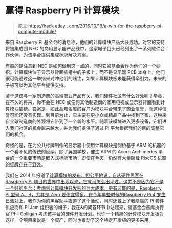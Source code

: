# 赢得 Raspberry Pi 计算模块

> 原文:[https://hack aday . com/2016/10/19/a-win-for-the-raspberry-pi-compute-module/](https://hackaday.com/2016/10/19/a-win-for-the-raspberry-pi-compute-module/)

来自 Raspberry Pi 基金会的消息称，他们的计算模块产品大获成功。对它的支持将被集成到 NEC 的商用显示器产品线中，这家电子巨头已经列出了一系列软件合作伙伴，为该平台提供集成标牌解决方案。

有趣的是注意到 NEC 是如何做到这一点的，同时它被基金会作为他们的一个妙招。计算模块位于显示器背面插槽中的子板上，而不是显示器 PCB 本身上。他们很可能通过这一举措来对冲他们的赌注，如果计算模块板未能获得牵引力，未来的子板可以为其他平台提供支持。

鉴于这仅与一家制造商的高端商业产品有关，我们硬件社区有什么好处呢？毕竟，在不久的将来，你不会在 NEC 或任何其他制造商的家用电视或显示器背面看到计算模块插槽。答案是，如此高知名度的客户为模块平台带来了商业信誉，而这种信誉可能还没有实现。到目前为止，它主要在更小众或精品产品中找到了家，这种来自全球制造商的外观将它带到了一个新的水平。随着该模块进入更多设备，它们进入我们社区的机会越来越大，并为我们提供了通过 Pi 平台根据我们的目的调整它们的机会。

奇怪的是，在为公共标牌制作的显示器中使用计算模块是剑桥基于 ARM 的机器的一个看不见的传统的延续。除了英国学校，催生 ARM 的 Acorn Archimedes 平台的一个重要市场是嵌入式标牌市场，即使在今天，仍然有大量隐藏 RiscOS 机器[的](http://www.theregister.co.uk/2016/09/12/oi_el_reg_stop_pretending_microsoft_has_a_bsod_monopoly/)[标牌存在于野外](https://twitter.com/richilton/status/777799721725399040)。

我们在 2014 年报道了[计算模块的发布，但公平地说，自从硬件黑客在 Raspberry Pi 项目的世界中出现以来，它就没怎么出现过。这并不是因为它不是一个好的平台；考虑到计算模块开发板的巨大成本，更有可能的是，Raspberry Pi 型号 A、B，尤其是 Zero 要便宜得多。在今年早些时候的](http://hackaday.com/2014/04/07/the-raspberry-pi-compute-module/)[Raspberry Pi 4 岁生日派对](http://hackaday.com/2016/03/13/birthday-celebrations-the-pi-way/)上，我作为你的黑客助手报道了这个活动，同时还戴上了我隐喻的 Pi 套件供应商和 Pi Jam 组织者的帽子，我在&的问答环节中站起来，请基金会首席执行官 Phil Colligan 考虑该平台的硬件开发计划。也许一个精简的计算模块开发板对这样一个项目来说是一个资产，同时也推动了这个特定开发板的更多采用。